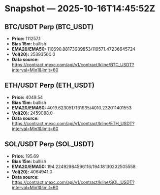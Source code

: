 # Snapshot — 2025-10-16T14:45:52Z

## BTC/USDT Perp (BTC_USDT)
- **Price:** 111257.1
- **Bias 15m:** bullish
- **EMA20/EMA50:** 110690.88173039853/110571.47236645724
- **Vol(20):** 25393560.0
- **Data source:** https://contract.mexc.com/api/v1/contract/kline/BTC_USDT?interval=Min1&limit=60

## ETH/USDT Perp (ETH_USDT)
- **Price:** 4049.54
- **Bias 15m:** bullish
- **EMA20/EMA50:** 4019.6230517131935/4010.232011401553
- **Vol(20):** 2459088.0
- **Data source:** https://contract.mexc.com/api/v1/contract/kline/ETH_USDT?interval=Min1&limit=60

## SOL/USDT Perp (SOL_USDT)
- **Price:** 195.69
- **Bias 15m:** bullish
- **EMA20/EMA50:** 194.22492984596116/194.18130232505558
- **Vol(20):** 4064941.0
- **Data source:** https://contract.mexc.com/api/v1/contract/kline/SOL_USDT?interval=Min1&limit=60

